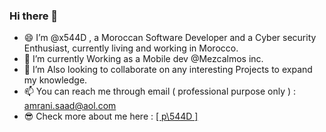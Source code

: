 ### Hi there 👋

- 😄 I’m @x544D , a Moroccan Software Developer and a Cyber security Enthusiast, currently living and working in Morocco.
- 🌱 I’m currently Working as a Mobile dev @Mezcalmos inc.
- 💞️ I’m Also looking to collaborate on any interesting Projects to expand my knowledge.
- 📫 You can reach me through email ( professional purpose only ) : amrani.saad@aol.com
- 😎 Check more about me here : <a href="https://x544d.github.io" target="_blank">[ p\544D ]</a>

